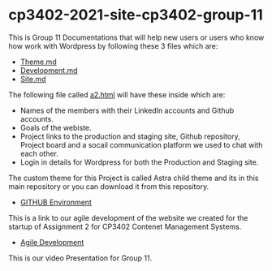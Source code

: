 # cp3402-2021-site-cp3402-group-11

This is Group 11 Documentations that will help new users or users who know how work with Wordpress by following these 3 files which are:

* [Theme.md](https://github.com/cp3402-students/cp3402-2021-site-cp3402-group-11/blob/main/Theme.md)
* [Development.md](https://github.com/cp3402-students/cp3402-2021-site-cp3402-group-11/blob/main/Deployment.md)
* [Site.md](https://github.com/cp3402-students/cp3402-2021-site-cp3402-group-11/blob/main/Site.md)


The following file called  [a2.html](https://github.com/cp3402-students/cp3402-2021-site-cp3402-group-11/blob/main/a2.html) will have these inside which are:

* Names of the members with their LinkedIn accounts and Github accounts.
* Goals of the webiste.
* Project links to the production and staging site, Github repository, Project board and a socail communication platform we used to chat with each other.
* Login in details for Wordpress for both the Production and Staging site.


The custom theme for this Project is called Astra child theme and its in this main repository or you can download it from this repository.

* [GITHUB Environment](https://github.com/cp3402-students/cp3402-2021-env-cp3402-group-11)


This is a link to our agile development of the website we created for the startup of Assignment 2 for CP3402 Contenet Management Systems.
* [Agile Development](https://xd.adobe.com/view/87ce4e25-e086-4916-b167-fefa92f7e5b1-d29d/) 


This is our video Presentation for Group 11.

